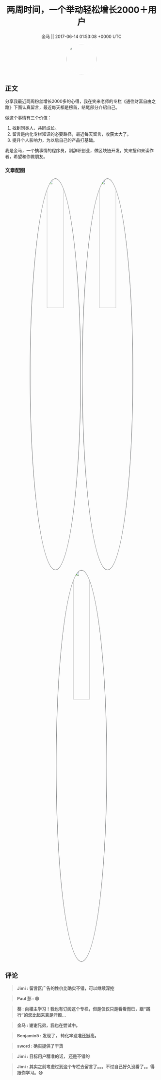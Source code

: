 <h1 align="center">两周时间，一个举动轻松增长2000＋用户</h1>




<p align="center">
    <a>金马 || 2017-06-14 01:53:08 &#43;0000 UTC</a>
</p>

<div align="center">
    <img src="https://images.zsxq.com/Fq05ANBAXNtwo41wV5FukP5wm8oE?e=1590940799&amp;token=kIxbL07-8jAj8w1n4s9zv64FuZZNEATmlU_Vm6zD:3EjIk4NLHG70peTasnS_vsWBOVA=" width="100" height="100" style="border:1px solid;border-radius:50%; color:#ffffff"/>
</div>




## 正文

<div>
分享我最近两周粉丝增长2000多的心得，我在笑来老师的专栏《通往财富自由之路》下面认真留言，最近每天都是榜首，结尾部分介绍自己。

做这个事情有三个价值：

1. 找到同类人，共同成长。
2. 留言是内化专栏知识的必要路径，最近每天留言，收获太大了。
3. 提升个人影响力，为以后自己的产品打基础。

我是金马，一个搞事情的程序员，刚辞职创业，做区块链开发，笑来搜和来读作者，希望和你做朋友。
</div>

### 文章配图

<div class="image" align="center">

<img src="https://images.zsxq.com/Fk6f_dpUTArINiMyHVhdMup6mwY7?e=1590940799&amp;token=kIxbL07-8jAj8w1n4s9zv64FuZZNEATmlU_Vm6zD:_1Iw7mhKCx3mIuHmhdAz1MhBk24=" width="33%" height="33%" style="border:1px solid;border-radius:50%; color:#3c3f41"/>

<img src="https://images.zsxq.com/FmLhW9BTEsYjmRfh87ZF7BczJtQG?e=1590940799&amp;token=kIxbL07-8jAj8w1n4s9zv64FuZZNEATmlU_Vm6zD:Ju59OR5kFSEVTkbLl1yRL5mcL8M=" width="33%" height="33%" style="border:1px solid;border-radius:50%; color:#3c3f41"/>

<img src="https://images.zsxq.com/FvIH8c_vSGiYdf2jiCT5fyWWt5AX?e=1590940799&amp;token=kIxbL07-8jAj8w1n4s9zv64FuZZNEATmlU_Vm6zD:l1S8avBbXf7IKhiNRyN3tGjIMnM=" width="33%" height="33%" style="border:1px solid;border-radius:50%; color:#3c3f41"/>

</div>


## 评论

<div align="left">
<div>

<blockquote >
<span> <strong>Jimi : 留言区广告的性价比确实不错，可以继续深挖 </strong></span>
</blockquote>

<blockquote >
<span> <strong>Paul 彭 : 😄 </strong></span>
</blockquote>

<blockquote >
<span> <strong>葵 : 向楼主学习！我也有订阅这个专栏，但是仅仅只是看看而已，跟“践行”的您比起来真是汗颜… </strong></span>
</blockquote>

<blockquote >
<span> <strong>金马 : 谢谢兄弟，我也在尝试中。 </strong></span>
</blockquote>

<blockquote >
<span> <strong>Benjamin5 : 发现了， 转化率没准还挺高。 </strong></span>
</blockquote>

<blockquote >
<span> <strong>sword : 确实提供了干货 </strong></span>
</blockquote>

<blockquote >
<span> <strong>Jimi : 目标用户精准的话， 还是不错的 </strong></span>
</blockquote>

<blockquote >
<span> <strong>Jimi : 其实之前考虑过到这个专栏去留言了。。。不过自己好久没看了。。得跟你学习。😆 </strong></span>
</blockquote>

</div>
</div>